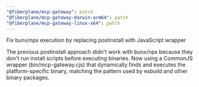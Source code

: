 ```yaml
---
"@fiberplane/mcp-gateway": patch
"@fiberplane/mcp-gateway-darwin-arm64": patch
"@fiberplane/mcp-gateway-linux-x64": patch
---
```


Fix bunx/npx execution by replacing postinstall with JavaScript wrapper

The previous postinstall approach didn't work with bunx/npx because they don't run install scripts before executing binaries. Now using a CommonJS wrapper (bin/mcp-gateway.cjs) that dynamically finds and executes the platform-specific binary, matching the pattern used by esbuild and other binary packages.
